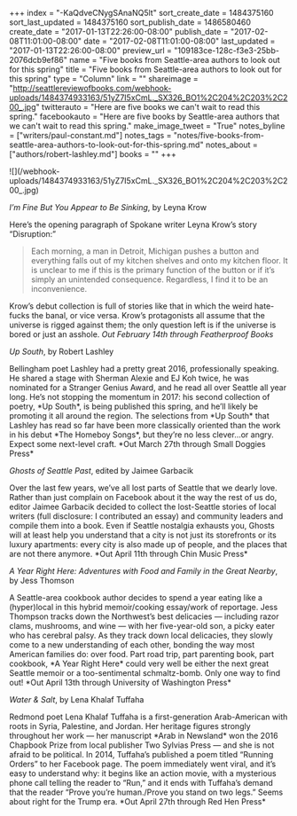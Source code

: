 +++
index = "-KaQdveCNygSAnaNQ5lt"
sort_create_date = 1484375160
sort_last_updated = 1484375160
sort_publish_date = 1486580460
create_date = "2017-01-13T22:26:00-08:00"
publish_date = "2017-02-08T11:01:00-08:00"
date = "2017-02-08T11:01:00-08:00"
last_updated = "2017-01-13T22:26:00-08:00"
preview_url = "109183ce-128c-f3e3-25bb-2076dcb9ef86"
name = "Five books from Seattle-area authors to look out for this spring"
title = "Five books from Seattle-area authors to look out for this spring"
type = "Column"
link = ""
shareimage = "http://seattlereviewofbooks.com/webhook-uploads/1484374933163/51yZ7I5xCmL._SX326_BO1%2C204%2C203%2C200_.jpg"
twitterauto = "Here are five books we can't wait to read this spring."
facebookauto = "Here are five books by Seattle-area authors that we can't wait to read this spring."
make_image_tweet = "True"
notes_byline = ["writers/paul-constant.md"]
notes_tags = "notes/five-books-from-seattle-area-authors-to-look-out-for-this-spring.md"
notes_about = ["authors/robert-lashley.md"]
books = ""
+++
<p class="image-left">![](/webhook-uploads/1484374933163/51yZ7I5xCmL._SX326_BO1%2C204%2C203%2C200_.jpg)</p>

*I’m Fine But You Appear to Be Sinking*, by Leyna Krow  

<p class="noindent">Here’s the opening paragraph of Spokane writer Leyna Krow’s story “Disruption:”</p>

<blockquote>Each morning, a man in Detroit, Michigan pushes a button and everything falls out of my kitchen shelves and onto my kitchen floor. It is unclear to me if this is the primary function of the button or if it’s simply an unintended consequence. Regardless, I find it to be an inconvenience.</blockquote>

Krow’s debut collection is full of stories like that in which the weird hate-fucks the banal, or vice versa. Krow’s protagonists all assume that the universe is rigged against them; the only question left is if the universe is bored or just an asshole. *Out February 14th through Featherproof Books*

<div class="break"></div>

*Up South*, by Robert Lashley

<p class="noindent">Bellingham poet Lashley had a pretty great 2016, professionally speaking. He shared a stage with Sherman Alexie and EJ Koh twice, he was nominated for a Stranger Genius Award, and he read all over Seattle all year long. He’s not stopping the momentum in 2017: his second collection of poetry, *Up South*, is being published this spring, and he’ll likely be promoting it all around the region. The selections from *Up South* that Lashley has read so far have been more classically oriented than the work in his debut *The Homeboy Songs*, but they’re no less clever…or angry. Expect some next-level craft. *Out  March 27th through Small Doggies Press*</p>

<div class="break"></div>

*Ghosts of Seattle Past*, edited by Jaimee Garbacik

<p class="noindent">Over the last few years, we’ve all lost parts of Seattle that we dearly love. Rather than just complain on Facebook about it the way the rest of us do, editor Jaimee Garbacik decided to collect the lost-Seattle stories of local writers (full disclosure: I contributed an essay) and community leaders and compile them into a book. Even if Seattle nostalgia exhausts you, Ghosts will at least help you understand that a city is not just its storefronts or its luxury apartments: every city is also made up of people, and the places that are not there anymore. *Out April 11th through Chin Music Press*</p>

<div class="break"></div>

*A Year Right Here: Adventures with Food and Family in the Great Nearby*, by Jess Thomson

<p class="noindent">A Seattle-area cookbook author decides to spend a year eating like a (hyper)local in this hybrid memoir/cooking essay/work of reportage. Jess Thompson tracks down the Northwest’s best delicacies — including razor clams, mushrooms, and wine — with her five-year-old son, a picky eater who has cerebral palsy. As they track down local delicacies, they slowly come to a new understanding of each other, bonding the way most American families do: over food. Part road trip, part parenting book, part cookbook, *A Year Right Here* could very well be either the next great Seattle memoir or a too-sentimental schmaltz-bomb. Only one way to find out! *Out April 13th  through University of Washington Press*</p>

<div class="break"></div>

*Water & Salt*, by Lena Khalaf Tuffaha 

<p class="noindent">Redmond poet Lena Khalaf Tuffaha is a first-generation Arab-American with roots in Syria, Palestine,  and Jordan. Her heritage figures strongly throughout her work — her manuscript *Arab in Newsland* won the 2016 Chapbook Prize from local publisher Two Sylvias Press — and she is not afraid to be political. In 2014, Tuffaha’s published a poem titled “Running Orders” to her Facebook page. The poem immediately went viral, and it’s easy to understand why: it begins like an action movie, with a mysterious phone call telling the reader to “Run,” and it ends with Tuffaha’s demand that the reader “Prove you’re human./Prove you stand on two legs.” Seems about right for the Trump era. *Out April 27th through Red Hen Press*</p>



